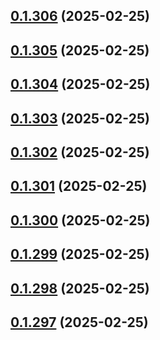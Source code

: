 ## [0.1.306](https://github.com/binary-braids/terraform-oracle/compare/v0.1.305...v0.1.306) (2025-02-25)



## [0.1.305](https://github.com/binary-braids/terraform-oracle/compare/v0.1.304...v0.1.305) (2025-02-25)



## [0.1.304](https://github.com/binary-braids/terraform-oracle/compare/v0.1.303...v0.1.304) (2025-02-25)



## [0.1.303](https://github.com/binary-braids/terraform-oracle/compare/v0.1.302...v0.1.303) (2025-02-25)



## [0.1.302](https://github.com/binary-braids/terraform-oracle/compare/v0.1.301...v0.1.302) (2025-02-25)



## [0.1.301](https://github.com/binary-braids/terraform-oracle/compare/v0.1.300...v0.1.301) (2025-02-25)



## [0.1.300](https://github.com/binary-braids/terraform-oracle/compare/v0.1.299...v0.1.300) (2025-02-25)



## [0.1.299](https://github.com/binary-braids/terraform-oracle/compare/v0.1.298...v0.1.299) (2025-02-25)



## [0.1.298](https://github.com/binary-braids/terraform-oracle/compare/v0.1.297...v0.1.298) (2025-02-25)



## [0.1.297](https://github.com/binary-braids/terraform-oracle/compare/v0.1.296...v0.1.297) (2025-02-25)



